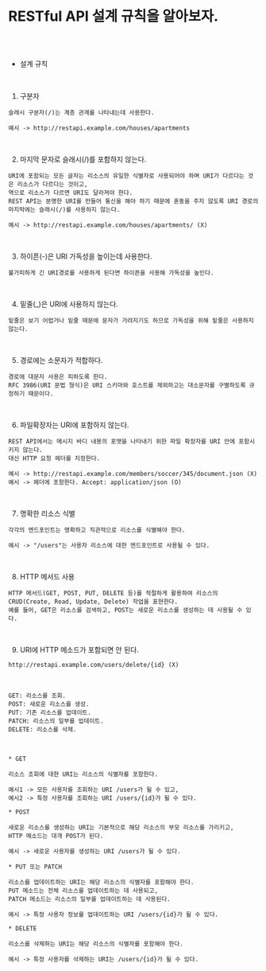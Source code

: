 # RESTful API 설계 규칙을 알아보자.

<br /><br />

* 설계 규칙

<br />

1. 구분자
```
슬래시 구분자(/)는 계층 관계를 나타내는데 사용한다.

예시 -> http://restapi.example.com/houses/apartments
```

<br />

2. 마지막 문자로 슬래시(/)를 포함하지 않는다.
```
URI에 포함되는 모든 글자는 리소스의 유일한 식별자로 사용되어야 하며 URI가 다르다는 것은 리소스가 다르다는 것이고,
역으로 리소스가 다르면 URI도 달라져야 한다.
REST API는 분명한 URI를 만들어 통신을 해야 하기 때문에 혼동을 주지 않도록 URI 경로의 마지막에는 슬래시(/)를 사용하지 않는다.

예시 -> http://restapi.example.com/houses/apartments/ (X)
```

<br />

3. 하이픈(-)은 URI 가독성을 높이는데 사용한다.
```
불가피하게 긴 URI경로를 사용하게 된다면 하이픈을 사용해 가독성을 높인다.
```

<br />

4. 밑줄(_)은 URI에 사용하지 않는다.
```
밑줄은 보기 어렵거나 밑줄 때문에 문자가 가려지기도 하므로 가독성을 위해 밑줄은 사용하지 않는다.
```

<br />

5. 경로에는 소문자가 적합하다.
```
경로에 대문자 사용은 피하도록 한다.
RFC 3986(URI 문법 형식)은 URI 스키마와 호스트를 제외하고는 대소문자를 구별하도록 규정하기 때문이다.
```

<br />

6. 파일확장자는 URI에 포함하지 않는다.
```
REST API에서는 메시지 바디 내용의 포맷을 나타내기 위한 파일 확장자를 URI 안에 포함시키지 않는다.
대신 HTTP 요청 헤더를 지정한다.

예시 -> http://restapi.example.com/members/soccer/345/document.json (X)
예시 -> 헤더에 포함한다. Accept: application/json (O)
```

<br />

7. 명확한 리소스 식별
```
각각의 엔드포인트는 명확하고 직관적으로 리소스를 식별해야 한다.

예시 -> "/users"는 사용자 리소스에 대한 엔드포인트로 사용될 수 있다.
```

<br />

8. HTTP 메서드 사용
```
HTTP 메서드(GET, POST, PUT, DELETE 등)를 적절하게 활용하여 리소스의 CRUD(Create, Read, Update, Delete) 작업을 표현한다.
예를 들어, GET은 리소스를 검색하고, POST는 새로운 리소스를 생성하는 데 사용될 수 있다.
```

<br />

9. URI에 HTTP 메소드가 포함되면 안 된다.
```
http://restapi.example.com/users/delete/{id} (X)
```

<br />

```
GET: 리소스를 조회.
POST: 새로운 리소스를 생성.
PUT: 기존 리소스를 업데이트.
PATCH: 리소스의 일부를 업데이트.
DELETE: 리소스를 삭제.
```

<br />

```
* GET

리소스 조회에 대한 URI는 리소스의 식별자를 포함한다.

예시1 -> 모든 사용자를 조회하는 URI /users가 될 수 있고,
예시2 -> 특정 사용자를 조회하는 URI /users/{id}가 될 수 있다.
```

```
* POST

새로운 리소스를 생성하는 URI는 기본적으로 해당 리소스의 부모 리소스를 가리키고,
HTTP 메소드는 대개 POST가 된다.

예시 -> 새로운 사용자를 생성하는 URI /users가 될 수 있다.
```

```
* PUT 또는 PATCH

리소스를 업데이트하는 URI는 해당 리소스의 식별자를 포함해야 한다.
PUT 메소드는 전체 리소스를 업데이트하는 데 사용되고,
PATCH 메소드는 리소스의 일부를 업데이트하는 데 사용된다.

예시 -> 특정 사용자 정보를 업데이트하는 URI /users/{id}가 될 수 있다.
```

```
* DELETE

리소스를 삭제하는 URI는 해당 리소스의 식별자를 포함해야 한다.

예시 -> 특정 사용자를 삭제하는 URI는 /users/{id}가 될 수 있다.
```
